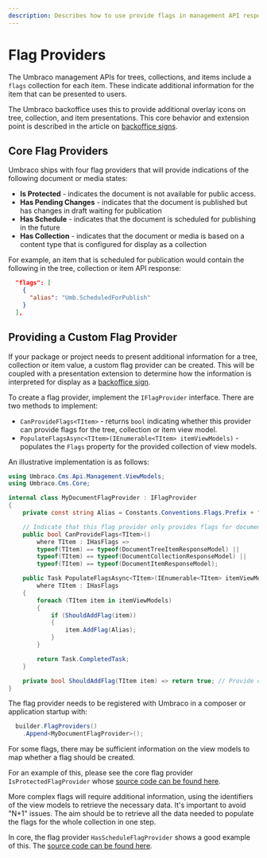 ```yaml
---
description: Describes how to use provide flags in management API responses for use in presenting additional details to consumers.
---
```


# Flag Providers

The Umbraco management APIs for trees, collections, and items include a `flags` collection for each item. These indicate additional information for the item that can be presented to users.

The Umbraco backoffice uses this to provide additional overlay icons on tree, collection, and item presentations. This core behavior and extension point is described in the article on [backoffice signs](../customizing/back-office-signs.md).

## Core Flag Providers

Umbraco ships with four flag providers that will provide indications of the following document or media states:

- **Is Protected** - indicates the document is not available for public access.
- **Has Pending Changes** - indicates that the document is published but has changes in draft waiting for publication
- **Has Schedule** - indicates that the document is scheduled for publishing in the future
- **Has Collection** - indicates that the document or media is based on a content type that is configured for display as a collection

For example, an item that is scheduled for publication would contain the following in the tree, collection or item API response:

```json
  "flags": [
    {
      "alias": "Umb.ScheduledForPublish"
    }
  ],
```

## Providing a Custom Flag Provider

If your package or project needs to present additional information for a tree, collection or item value, a custom flag provider can be created. This will be coupled with a presentation extension to determine how the information is interpreted for display as a [backoffice sign](../customizing/back-office-signs.md).

To create a flag provider, implement the `IFlagProvider` interface. There are two methods to implement:

- `CanProvideFlags<TItem>` - returns `bool` indicating whether this provider can provide flags for the tree, collection or item view model.
- `PopulateFlagsAsync<TItem>(IEnumerable<TItem> itemViewModels)` - populates the `Flags` property for the provided collection of view models.

An illustrative implementation is as follows:

```csharp
using Umbraco.Cms.Api.Management.ViewModels;
using Umbraco.Cms.Core;

internal class MyDocumentFlagProvider : IFlagProvider
{
    private const string Alias = Constants.Conventions.Flags.Prefix + "MyDocumentFlag";

    // Indicate that this flag provider only provides flags for documents.
    public bool CanProvideFlags<TItem>()
        where TItem : IHasFlags =>
        typeof(TItem) == typeof(DocumentTreeItemResponseModel) ||
        typeof(TItem) == typeof(DocumentCollectionResponseModel) ||
        typeof(TItem) == typeof(DocumentItemResponseModel);

    public Task PopulateFlagsAsync<TItem>(IEnumerable<TItem> itemViewModels)
        where TItem : IHasFlags
    {
        foreach (TItem item in itemViewModels)
        {
            if (ShouldAddFlag(item))
            {
                item.AddFlag(Alias);
            }
        }

        return Task.CompletedTask;
    }

    private bool ShouldAddFlag(TItem item) => return true; // Provide custom logic here.
}
```

The flag provider needs to be registered with Umbraco in a composer or application startup with:

```csharp
  builder.FlagProviders()
    .Append<MyDocumentFlagProvider>();
```

For some flags, there may be sufficient information on the view models to map whether a flag should be created.

For an example of this, please see the core flag provider `IsProtectedFlagProvider` whose [source code can be found here](https://github.com/umbraco/Umbraco-CMS/blob/main/src/Umbraco.Cms.Api.Management/Services/Flags/IsProtectedFlagProvider.cs).

More complex flags will require additional information, using the identifiers of the view models to retrieve the necessary data. It's important to avoid "N+1" issues. The aim should be to retrieve all the data needed to populate the flags for the whole collection in one step.

In core, the flag provider `HasScheduleFlagProvider` shows a good example of this. The [source code can be found here](https://github.com/umbraco/Umbraco-CMS/blob/main/src/Umbraco.Cms.Api.Management/Services/Flags/HasScheduleFlagProvider.cs).
